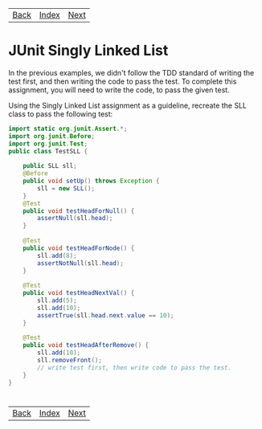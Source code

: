 <table width="100%">
    <tr>
        <td><a href="./004_Assertions.md">Back</a></td>
        <td><a href="../../Index.md">Index</a></td>
        <td><a href="./006_JUnit_Spring.md">Next</a></td>
    </tr>
</table>

#

#   JUnit Singly Linked List
In the previous examples, we didn't follow the TDD standard of writing the test first, and then writing the code to pass the test.  To complete this assignment, you will need to write the code, to pass the given test.

Using the Singly Linked List assignment as a guideline, recreate the SLL class to pass the following test:
```java
import static org.junit.Assert.*;
import org.junit.Before;
import org.junit.Test;
public class TestSLL {
    
    public SLL sll;
    @Before
    public void setUp() throws Exception {
        sll = new SLL();
    }
    @Test
    public void testHeadForNull() {
        assertNull(sll.head);
    }
    
    @Test
    public void testHeadForNode() {
        sll.add(8);
        assertNotNull(sll.head);
    }
    
    @Test
    public void testHeadNextVal() {
        sll.add(5);
        sll.add(10);
        assertTrue(sll.head.next.value == 10);
    }
    
    @Test
    public void testHeadAfterRemove() {
        sll.add(10);
        sll.removeFront();
        // write test first, then write code to pass the test.
    }
}
```
#

[]()
<table width="100%">
    <tr>
        <td><a href="./004_Assertions.md">Back</a></td>
        <td><a href="../../Index.md">Index</a></td>
        <td><a href="./006_JUnit_Spring.md">Next</a></td>
    </tr>
</table>
